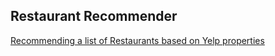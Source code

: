 ## Restaurant Recommender

[Recommending a list of Restaurants based on Yelp properties](https://stewseo.github.io/restaurant-recommender/YelpRecommendation.html)



